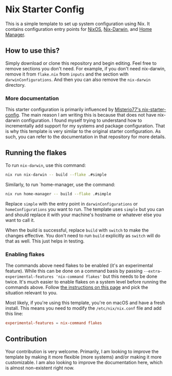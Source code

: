 # Nix Starter Config

This is a simple template to set up system configuration using Nix. It contains configuration entry points for [NixOS](https://nixos.org/), [Nix-Darwin](https://github.com/LnL7/nix-darwin), and [Home Manager](https://github.com/nix-community/home-manager/).

## How to use this?

Simply download or clone this repository and begin editing. Feel free to remove sections you don't need. For example, if you don't need nix-darwin, remove it from `flake.nix` from `inputs` and the section with `darwinConfigurations`. And then you can also remove the `nix-darwin` directory.

### More documentation

This starter configuration is primarily influenced by [Misterio77's nix-starter-config](https://github.com/Misterio77/nix-starter-configs). The main reason I am writing this is because that does not have nix-darwin configuration. I found myself trying to understand how to incrementally add support for my systems and package configuration. That is why this template is very similar to the original starter configuration. As such, you can refer to the documentation in that repository for more details.

## Running the flakes

To run `nix-darwin`, use this command:

```bash
nix run nix-darwin -- build --flake .#simple
```

Similarly, to run `home-manager, use the command:

```bash
nix run home-manager -- build --flake .#simple
```

Replace `simple` with the entry point in `darwinConfigurations` or `homeConfigurations` you want to run. The template uses `simple` but you can and should replace it with your machine's hostname or whatever else you want to call it.

When the build is successful, replace `build` with `switch` to make the changes effective. You don't need to run `build` explicitly as `switch` will do that as well. This just helps in testing.

### Enabling flakes

The commands above need flakes to be enabled (it's an experimental feature). While this can be done on a command basis by passing `--extra-experimental-features 'nix-command flakes'` but this needs to be done twice. It's much easier to enable flakes on a system level before running the commands above. Follow [the instructions on this page](https://nixos.wiki/wiki/Flakes#Enable_flakes_permanently_in_NixOS) and pick the situation relevant to you.

Most likely, if you're using this template, you're on macOS and have a fresh install. This means you need to modify the `/etc/nix/nix.conf` file and add this line:

```conf
experimental-features = nix-command flakes
```

## Contribution

Your contribution is very welcome. Primarily, I am looking to improve the template by making it more flexible (more systems) and/or making it more customizable. I am also looking to improve the documentation here, which is almost non-existent right now.
